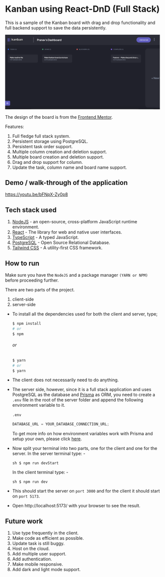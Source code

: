 # Kanban using React-DnD (Full Stack)

This is a sample of the Kanban board with drag and drop functionality and full backend support to save the data
persistently.

![dashboard_image_1](https://github.com/PranavPatel292/FrontEndMentor_Kanban/blob/readme/doc/media/Screenshot%202023-04-12%20at%203.29.00%20pm.png)

The design of the board is from the [Frontend Mentor](https://www.frontendmentor.io/challenges/kanban-task-management-web-app-wgQLt-HlbB).

Features:

1. Full fledge full stack system.
2. Persistent storage using PostgreSQL.
3. Persistent task order support.
4. Multiple column creation and deletion support.
5. Multiple board creation and deletion support.
6. Drag and drop support for column.
7. Update the task, column name and board name support.

## Demo / walk-through of the application

https://youtu.be/bFNpX-Zy0p8

## Tech stack used

1. [NodeJS](https://nodejs.org/en) - an open-source, cross-platform JavaScript runtime environment.
2. [React](https://react.dev/) - The library for web and native user interfaces.
3. [TypeScript](https://www.typescriptlang.org/) - A typed JavaScript.
4. [PostgreSQL](https://www.postgresql.org/) - Open Source Relational Database.
5. [Tailwind CSS](https://tailwindcss.com/) - A utility-first CSS framework.

## How to run

Make sure you have the `NodeJS` and a package manager `(YARN or NPM)` before proceeding further.

There are two parts of the project.

1. client-side
2. server-side

- To install all the dependencies used for both the client and server, type;

  ```sh
  $ npm install
  # or
  $ npm
  ```

  ###### or

  ```sh
  $ yarn
  # or
  $ yarn
  ```

- The client does not necessarily need to do anything.

- The server side, however, since it is a full stack application and uses PostgreSQL as the database and [Prisma](https://www.prisma.io/) as ORM, you need to create a `.env` file in the root of the server folder and append the following environment variable to it.

  `.env`

  ```js
  DATABASE_URL = YOUR_DATABASE_CONNECTION_URL;
  ```

  To get more info on how environment variables work with Prisma and setup your own, please click [here](https://www.prisma.io/docs/guides/development-environment/environment-variables).

- Now split your terminal into two parts, one for the client and one for the server.
  In the server terminal type: -

  ```
  sh $ npm run devStart
  ```

  In the client terminal type: -

  ```
  sh $ npm run dev
  ```

- This should start the server on `port 3000` and for the client it should start on `port 5173`.

- Open http://localhost:5173/ with your browser to see the result.

## Future work

1. Use type frequently in the client.
2. Make code as efficient as possible.
3. Update task is still buggy.
4. Host on the cloud.
5. Add multiple user support.
6. Add authentication.
7. Make mobile responsive.
8. Add dark and light mode support.
